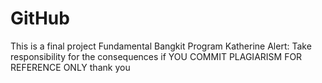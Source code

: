 # GitHub
This is a final project Fundamental Bangkit Program Katherine
Alert: Take responsibility for the consequences if YOU COMMIT PLAGIARISM
FOR REFERENCE ONLY
thank you
